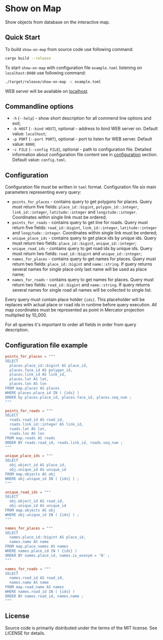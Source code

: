 # Show on Map

Show objects from database on the interactive map.

## Quick Start
[quick-start]: #quick-start

To build `show-on-map` from source code use following command:

```sh
cargo build --release
```

To start `show-on-map` with configuration file `example.toml` listening on `localhost:8080` use following command:

```sh
./target/release/show-on-map -c example.toml
```

WEB server will be available on [localhost](http://localhost:8080/).

## Commandline options
[commandline-options]: #commandline-options

* `-h` (`--help`) - show short description for all commend line options and exit;
* `-b HOST` (`--bind HOST`), optional - address to bind WEB server on. Default value: `localhost`;
* `-p PORT` (`--port PORT`), optional - port to listen for WEB server. Default value: `8080`;
* `-c FILE` (`--config FILE`), optional - path to configuration file. Detailed information about configuration file
	content see in [configuration] section. Default value: `config.toml`.

## Configuration
[configuration]: #configuration

Configuration file must be written in `toml` format. Configuration file six main parameters representing every query:

* `points_for_places` - contains query to get polygons for places. Query must return five fields: `place_id::bigint`,
	`polygon_id::integer`, `link_id::integer`, `latitude::integer` and `longitude::integer`. Coordinates within single
	link must be ordered;
* `points_for_roads` - contains query to get line for roads. Query must return five fields: `road_id::bigint`,
	`link_id::integer`, `latitude::integer` and `longitude::integer`. Coordinates within single	link must be ordered;
* `unique_place_ids` - contains query to get place ids by unique ids. Query must return two fields: `place_id::bigint`,
	`unique_id::integer`;
* `unique_road_ids` - contains query to get road ids by unique ids. Query must return two fields: `road_id::bigint` and
	`unique_id::integer`;
* `names_for_places` - contains query to get names for places. Query must return two fields: `place_id::bigint` and
	`name::string`. If query returns several names for single place only last name will be used as place name;
* `names_for_roads` - contains query to get names for places. Query must return two fields: `road_id::bigint` and
	`name::string`. If query returns several names for single road all names will be collected to single list.

Every query must contain place holder `{ids}`. This placeholder will be replaces with actual place or road ids in
runtime before query execution. All map coordinates must be represented as point in Mercator projection multiplied
by 10_000.

For all queries it's important to order all fields in order from query description.

## Configuration file example
[config-example]: #config-example

```toml
points_for_places = """
SELECT
  places.place_id::bigint AS place_id,
  places.face_id AS polygon_id,
  places.link_id AS link_id,
  places.lat AS lat,
  places.lon AS lon
FROM map.places AS places
WHERE places.place_id IN ( {ids} )
ORDER by places.place_id, places.face_id, places.seq_num ;
"""

points_for_roads = """
SELECT
  roads.road_id AS road_id,
  roads.link_id::integer AS link_id,
  roads.lat AS lat,
  roads.lon AS lon
FROM map.roads AS roads
ORDER BY roads.road_id, roads.link_id, roads.seq_num ;
"""

unique_place_ids = """
SELECT
  obj.object_id AS place_id,
  obj.unique_id AS unique_id
FROM map.objects AS obj
WHERE obj.unique_id IN ( {ids} ) ;
"""

unique_road_ids = """
SELECT
  obj.object_id AS road_id,
  obj.unique_id AS unique_id
FROM map.objects AS obj
WHERE obj.unique_id IN ( {ids} ) ;
"""

names_for_places = """
SELECT
  names.place_id::bigint AS place_id,
  names.name AS name
FROM map.place_names AS names
WHERE names.place_id IN ( {ids} )
ORDER BY names.place_id, names.is_exonym = 'N' ;
"""

names_for_roads = """
SELECT
  names.road_id AS road_id,
  names.name AS name
FROM map.road_name AS names
WHERE names.road_id IN ( {ids} )
ORDER BY names.road_id, names.name ;
"""
```

## License
[license]: #license

Source code is primarily distributed under the terms of the MIT license. See LICENSE for details.
